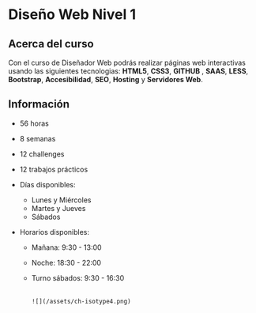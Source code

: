 # Diseño Web Nivel 1

## Acerca del curso

Con el curso de Diseñador Web podrás realizar páginas web interactivas usando las siguientes tecnologias: **HTML5**, **CSS3**, **GITHUB** , **SAAS**, **LESS**, **Bootstrap**, **Accesibilidad**, **SEO**, **Hosting** y **Servidores Web**.

## Información

* 56 horas
* 8 semanas
* 12 challenges
* 12 trabajos prácticos
* Días disponibles:
  * Lunes y Miércoles
  * Martes y Jueves 
  * Sábados

* Horarios disponibles:
  * Mañana: 9:30 - 13:00
  * Noche: 18:30 - 22:00
  * Turno sábados: 9:30 - 16:30






















                                                                                             

                                                                                                                                                            ![](/assets/ch-isotype4.png)

